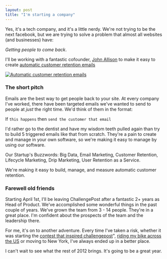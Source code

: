 ```yaml
---
layout: post
title: "I'm starting a company"
---
```

Yes, it's a tech company, and it's a little nerdy. We're not trying to
be the next facebook, but we are trying to solve a problem that almost
all websites (and businesses) have:

*Getting people to come back*.

I'll be working with a fantastic cofounder, [John
Allison](http://jallison.com) to make it easy to create [automatic customer retention
emails](http://customer.io)

[![Automatic customer retention
emails](/images/Customerio-stick.png)](http://customer.io)

### The short pitch

Emails are the best way to get people back to your site. At every
company I've worked, there have been targeted emails we've wanted to send to
people at _just_ the right time. We'd think of them
in the format:

If `this happens` then `send the customer that email`

I'd rather go to the dentist and have my wisdom teeth pulled again than
try to build 5 triggered emails like that from scratch. They're a pain to create and manage in
your own software, so we're making it easy to manage by using our
software.

Our Startup's Buzzwords: Big Data, Email Marketing, Customer Retention, Lifecycle
Marketing, Drip Marketing, User Retention as a Service.

We're making it easy to build, manage, and measure automatic customer
retention.

### Farewell old friends

Starting April 1st, I'll be leaving ChallengePost after a fantastic 2+
years as Head of Product. We've accomplished some wonderful things in
the past couple of years. We've grown the team from 3 - 14 people.
They're in a great place. I'm confident about the prospects of the team and
the leadership there.

For me, it's on to another adventure. Every time I've taken a risk, whether it was starting the [contest that inspired challengepost](http://winxponmac.com)", [riding my bike across the US](http://bikeacrossthe.us) or moving to New York, I've always ended up in a better place.

I can't wait to see what the rest of 2012 brings. It's going to be a
great year.
